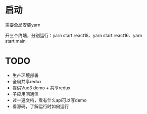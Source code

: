 <!--
 * @Todo: 请补充模块描述
 * 
 * @Author: weijianghong
 * @Date: 2023-04-26 18:53:03
 * 
 * Copyright © 2014-2023 Rabbitpre.com. All Rights Reserved.
-->

# 启动

需要全局安装yarn

开三个终端，分别运行：yarn start:react18、yarn start:react16、yarn start:main

# TODO

* 生产环境部署
* 全局共享redux
* 提供Vue3 demo + 共享redux
* 子应用间通信
* 过一遍文档，看有什么api可以写demo
* 看源码，了解运行时如何运行
